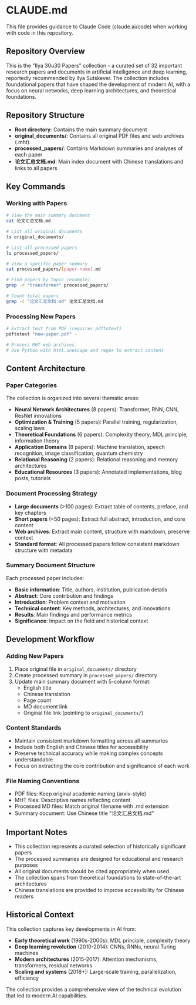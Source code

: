 # CLAUDE.md

This file provides guidance to Claude Code (claude.ai/code) when working with code in this repository.

## Repository Overview

This is the "Ilya 30u30 Papers" collection - a curated set of 32 important research papers and documents in artificial intelligence and deep learning, reportedly recommended by Ilya Sutskever. The collection includes foundational papers that have shaped the development of modern AI, with a focus on neural networks, deep learning architectures, and theoretical foundations.

## Repository Structure

- **Root directory**: Contains the main summary document
- **original_documents/**: Contains all original PDF files and web archives (.mht)
- **processed_papers/**: Contains Markdown summaries and analyses of each paper
- **论文汇总文档.md**: Main index document with Chinese translations and links to all papers

## Key Commands

### Working with Papers
```bash
# View the main summary document
cat 论文汇总文档.md

# List all original documents
ls original_documents/

# List all processed papers
ls processed_papers/

# View a specific paper summary
cat processed_papers/[paper-name].md

# Find papers by topic (example)
grep -r "transformer" processed_papers/

# Count total papers
grep -c "论文汇总文档.md" 论文汇总文档.md
```

### Processing New Papers
```bash
# Extract text from PDF (requires pdftotext)
pdftotext "new-paper.pdf" -

# Process MHT web archives
# Use Python with html.unescape and regex to extract content
```

## Content Architecture

### Paper Categories
The collection is organized into several thematic areas:
- **Neural Network Architectures** (8 papers): Transformer, RNN, CNN, ResNet innovations
- **Optimization & Training** (5 papers): Parallel training, regularization, scaling laws
- **Theoretical Foundations** (6 papers): Complexity theory, MDL principle, information theory
- **Application Domains** (8 papers): Machine translation, speech recognition, image classification, quantum chemistry
- **Relational Reasoning** (2 papers): Relational reasoning and memory architectures
- **Educational Resources** (3 papers): Annotated implementations, blog posts, tutorials

### Document Processing Strategy
- **Large documents** (>100 pages): Extract table of contents, preface, and key chapters
- **Short papers** (<50 pages): Extract full abstract, introduction, and core content
- **Web archives**: Extract main content, structure with markdown, preserve context
- **Standard format**: All processed papers follow consistent markdown structure with metadata

### Summary Document Structure
Each processed paper includes:
- **Basic information**: Title, authors, institution, publication details
- **Abstract**: Core contribution and findings
- **Introduction**: Problem context and motivation
- **Technical content**: Key methods, architectures, and innovations
- **Results**: Main findings and performance metrics
- **Significance**: Impact on the field and historical context

## Development Workflow

### Adding New Papers
1. Place original file in `original_documents/` directory
2. Create processed summary in `processed_papers/` directory
3. Update main summary document with 5-column format:
   - English title
   - Chinese translation
   - Page count
   - MD document link
   - Original file link (pointing to `original_documents/`)

### Content Standards
- Maintain consistent markdown formatting across all summaries
- Include both English and Chinese titles for accessibility
- Preserve technical accuracy while making complex concepts understandable
- Focus on extracting the core contribution and significance of each work

### File Naming Conventions
- PDF files: Keep original academic naming (arxiv-style)
- MHT files: Descriptive names reflecting content
- Processed MD files: Match original filename with .md extension
- Summary document: Use Chinese title "论文汇总文档.md"

## Important Notes

- This collection represents a curated selection of historically significant papers
- The processed summaries are designed for educational and research purposes
- All original documents should be cited appropriately when used
- The collection spans from theoretical foundations to state-of-the-art architectures
- Chinese translations are provided to improve accessibility for Chinese readers

## Historical Context

This collection captures key developments in AI from:
- **Early theoretical work** (1990s-2000s): MDL principle, complexity theory
- **Deep learning revolution** (2010-2014): CNNs, RNNs, neural Turing machines
- **Modern architectures** (2015-2017): Attention mechanisms, transformers, residual networks
- **Scaling and systems** (2018+): Large-scale training, parallelization, efficiency

The collection provides a comprehensive view of the technical evolution that led to modern AI capabilities.